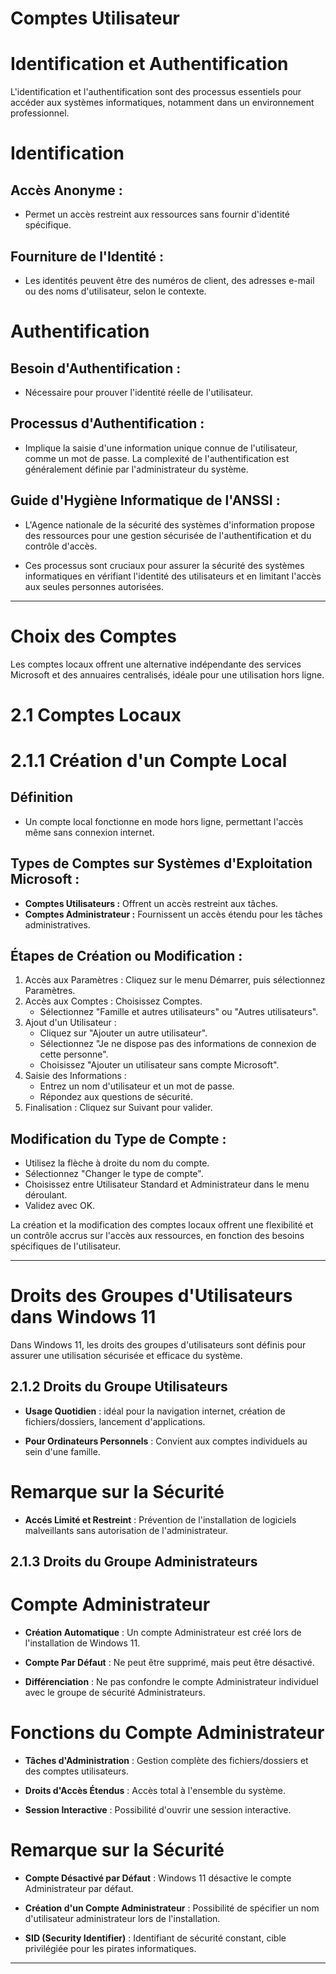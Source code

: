 # **Comptes Utilisateur**

# **Identification et Authentification**

L'identification et l'authentification sont des processus essentiels pour accéder aux systèmes informatiques, notamment dans un environnement professionnel.

#  **Identification**

## **Accès Anonyme :** 
  - Permet un accès restreint aux ressources sans fournir d'identité spécifique.

## **Fourniture de l'Identité :**
  - Les identités peuvent être des numéros de client, des adresses e-mail ou des noms d'utilisateur, selon le contexte.

#  **Authentification**

## **Besoin d'Authentification :** 
  - Nécessaire pour prouver l'identité réelle de l'utilisateur.

## **Processus d'Authentification :** 
  - Implique la saisie d'une information unique connue de l'utilisateur, comme un mot de passe. La complexité de l'authentification est généralement définie par l'administrateur du système.

## **Guide d'Hygiène Informatique de l'ANSSI :** 
  - L'Agence nationale de la sécurité des systèmes d'information propose des ressources pour une gestion sécurisée de l'authentification et du contrôle d'accès.

- Ces processus sont cruciaux pour assurer la sécurité des systèmes informatiques en vérifiant l'identité des utilisateurs et en limitant l'accès aux seules personnes autorisées.

---

# **Choix des Comptes**

Les comptes locaux offrent une alternative indépendante des services Microsoft et des annuaires centralisés, idéale pour une utilisation hors ligne.

# **2.1 Comptes Locaux**

# **2.1.1 Création d'un Compte Local**

## **Définition** 
 - Un compte local fonctionne en mode hors ligne, permettant l'accès même sans connexion internet.

## **Types de Comptes sur Systèmes d'Exploitation Microsoft :**

  - **Comptes Utilisateurs :** Offrent un accès restreint aux tâches.
  - **Comptes Administrateur :** Fournissent un accès étendu pour les tâches administratives.

## **Étapes de Création ou Modification :**

  1. Accès aux Paramètres : Cliquez sur le menu Démarrer, puis sélectionnez Paramètres.
  2. Accès aux Comptes : Choisissez Comptes.
     - Sélectionnez "Famille et autres utilisateurs" ou "Autres utilisateurs".
  3. Ajout d'un Utilisateur :
     - Cliquez sur "Ajouter un autre utilisateur".
     - Sélectionnez "Je ne dispose pas des informations de connexion de cette personne".
     - Choisissez "Ajouter un utilisateur sans compte Microsoft".
  4. Saisie des Informations :
     - Entrez un nom d'utilisateur et un mot de passe.
     - Répondez aux questions de sécurité.
  5. Finalisation : Cliquez sur Suivant pour valider.

## **Modification du Type de Compte :**

  - Utilisez la flèche à droite du nom du compte.
  - Sélectionnez "Changer le type de compte".
  - Choisissez entre Utilisateur Standard et Administrateur dans le menu déroulant.
  - Validez avec OK.

La création et la modification des comptes locaux offrent une flexibilité et un contrôle accrus sur l'accès aux ressources, en fonction des besoins spécifiques de l'utilisateur.

---

# **Droits des Groupes d'Utilisateurs dans Windows 11**

Dans Windows 11, les droits des groupes d'utilisateurs sont définis pour assurer une utilisation sécurisée et efficace du système.

## **2.1.2 Droits du Groupe Utilisateurs**

 - **Usage Quotidien** : idéal pour la navigation internet, création de fichiers/dossiers, lancement d'applications. 

 - **Pour Ordinateurs Personnels** : Convient aux comptes individuels au sein d'une famille. 

# **Remarque sur la Sécurité**

 - **Accés Limité et Restreint** : Prévention de l'installation de logiciels malveillants sans autorisation de l'administrateur.

## **2.1.3 Droits du Groupe Administrateurs**

# **Compte Administrateur**

 - **Création Automatique** : Un compte Administrateur est créé lors de l'installation de Windows 11.

 - **Compte Par Défaut**  : Ne peut être supprimé, mais peut être désactivé.

 - **Différenciation**  : Ne pas confondre le compte Administrateur individuel avec le groupe de sécurité
Administrateurs.

# **Fonctions du Compte Administrateur**

 - **Tâches d'Administration** : Gestion complète des fichiers/dossiers et des comptes utilisateurs.

 - **Droits d'Accès Étendus** : Accès total à l'ensemble du système.

 - **Session Interactive** : Possibilité d'ouvrir une session interactive.

# **Remarque sur la Sécurité**

 - **Compte Désactivé par Défaut** : Windows 11 désactive le compte Administrateur par défaut.

 - **Création d'un Compte Administrateur** : Possibilité de spécifier un nom d'utilisateur administrateur
lors de l'installation.

 - **SID (Security Identifier)** : Identifiant de sécurité constant, cible privilégiée pour les pirates
informatiques.

---
